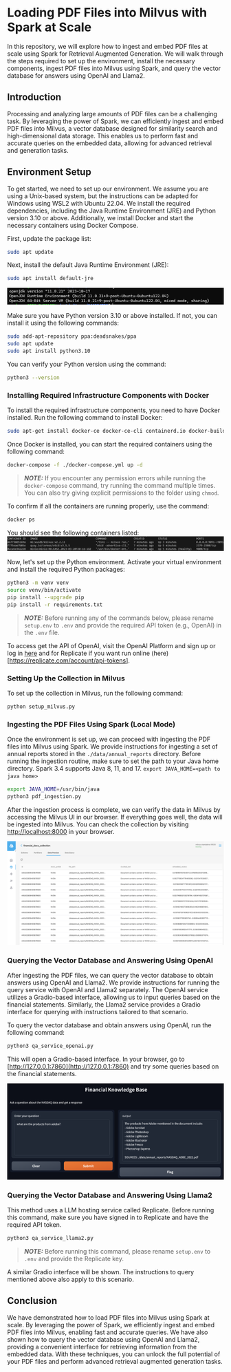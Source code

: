 # Loading PDF Files into Milvus with Spark at Scale
In this repository, we will explore how to ingest and embed PDF files at scale using Spark for Retrieval Augmented Generation. We will walk through the steps required to set up the environment, install the necessary components, ingest PDF files into Milvus using Spark, and query the vector database for answers using OpenAI and Llama2.

## Introduction

Processing and analyzing large amounts of PDF files can be a challenging task. By leveraging the power of Spark, we can efficiently ingest and embed PDF files into Milvus, a vector database designed for similarity search and high-dimensional data storage. This enables us to perform fast and accurate queries on the embedded data, allowing for advanced retrieval and generation tasks.


## Environment Setup

To get started, we need to set up our environment. We assume you are using a Unix-based system, but the instructions can be adapted for Windows using WSL2 with Ubuntu 22.04. We install the required dependencies, including the Java Runtime Environment (JRE) and Python version 3.10 or above. Additionally, we install Docker and start the necessary containers using Docker Compose.

First, update the package list:

```bash
sudo apt update
```

Next, install the default Java Runtime Environment (JRE):

```bash
sudo apt install default-jre
```

![Screenshot of updating packages and installing default JRE](assets/2024-03-15-09-53-41.png)

Make sure you have Python version 3.10 or above installed. If not, you can install it using the following commands:

```bash
sudo add-apt-repository ppa:deadsnakes/ppa
sudo apt update
sudo apt install python3.10
```

You can verify your Python version using the command:

```bash
python3 --version
```

### Installing Required Infrastructure Components with Docker

To install the required infrastructure components, you need to have Docker installed. Run the following command to install Docker:

```bash
sudo apt-get install docker-ce docker-ce-cli containerd.io docker-buildx-plugin docker-compose-plugin
```

Once Docker is installed, you can start the required containers using the following command:

```bash
docker-compose -f ./docker-compose.yml up -d
```

> **_NOTE:_** If you encounter any permission errors while running the `docker-compose` command, try running the command multiple times. You can also try giving explicit permissions to the folder using `chmod`.

To confirm if all the containers are running properly, use the command:

```bash
docker ps
```

You should see the following containers listed:
![Screenshot of running Docker containers](assets/2024-03-15-12-10-05.png)

Now, let's set up the Python environment. Activate your virtual environment and install the required Python packages:

```bash
python3 -m venv venv
source venv/bin/activate
pip install --upgrade pip
pip install -r requirements.txt
```

> **_NOTE:_** Before running any of the commands below, please rename `setup.env` to `.env` and provide the required API token (e.g., OpenAI) in the `.env` file.

To access get the API of OpenAI, visit the OpenAI Platform and sign up or log in [here](https://platform.openai.com/signup)
and for Replicate if you want run online (here)[https://replicate.com/account/api-tokens].

### Setting Up the Collection in Milvus

To set up the collection in Milvus, run the following command:

```bash
python setup_milvus.py
```

### Ingesting the PDF Files Using Spark (Local Mode)

Once the environment is set up, we can proceed with ingesting the PDF files into Milvus using Spark. We provide instructions for ingesting a set of annual reports stored in the `./data/annual_reports` directory. Before running the ingestion routine, make sure to set the path to your Java home directory. Spark 3.4 supports Java 8, 11, and 17. `export JAVA_HOME=<path to java home>`

```bash
export JAVA_HOME=/usr/bin/java
python3 pdf_ingestion.py
```
After the ingestion process is complete, we can verify the data in Milvus by accessing the Milvus UI in our browser.  If everything goes well, the data will be ingested into Milvus. You can check the collection by visiting [http://localhost:8000](http://localhost:8000) in your browser.

![Screenshot of Milvus UI showing the ingested data with vector embeddings](images/milvus.png)

### Querying the Vector Database and Answering Using OpenAI

After ingesting the PDF files, we can query the vector database to obtain answers using OpenAI and Llama2. We provide instructions for running the query service with OpenAI and Llama2 separately. The OpenAI service utilizes a Gradio-based interface, allowing us to input queries based on the financial statements. Similarly, the Llama2 service provides a Gradio interface for querying with instructions tailored to that scenario.

To query the vector database and obtain answers using OpenAI, run the following command:

```bash
python3 qa_service_openai.py
```

This will open a Gradio-based interface. In your browser, go to [http://127.0.0.1:7860](http://127.0.0.1:7860) and try some queries based on the financial statements.

![Screenshot of Gradio interface to query](images/gradio.png)

### Querying the Vector Database and Answering Using Llama2

This method uses a LLM hosting service called Replicate. Before running this command, make sure you have signed in to Replicate and have the required API token.

```bash
python3 qa_service_llama2.py
```

> **_NOTE:_** Before running this command, please rename `setup.env` to `.env` and provide the Replicate key.

A similar Gradio interface will be shown. The instructions to query mentioned above also apply to this scenario.



## Conclusion 

 We have demonstrated how to load PDF files into Milvus using Spark at scale. By leveraging the power of Spark, we efficiently ingest and embed PDF files into Milvus, enabling fast and accurate queries. We have also shown how to query the vector database using OpenAI and Llama2, providing a convenient interface for retrieving information from the embedded data. With these techniques, you can unlock the full potential of your PDF files and perform advanced retrieval augmented generation tasks.